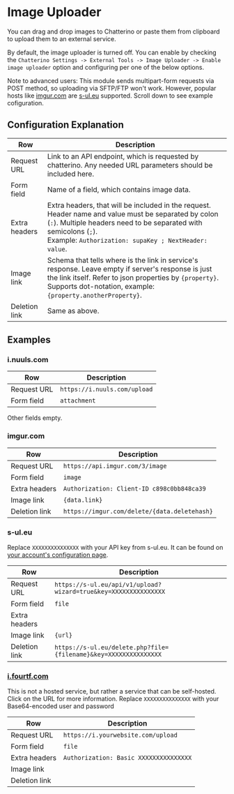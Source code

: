 # Image Uploader
You can drag and drop images to Chatterino or paste them from clipboard to upload them to an external service.

By default, the image uploader is turned off. You can enable by checking the `Chatterino Settings -> External Tools -> Image Uploader -> Enable image uploader` option and configuring per one of the below options.

Note to advanced users: This module sends multipart-form requests via POST method, so uploading via SFTP/FTP won't work.
However, popular hosts like [imgur.com](https://imgur.com) are [s-ul.eu](https://s-ul.eu) supported. Scroll down to see example cofiguration.

## Configuration Explanation
|Row|Description|
|-|-|
|Request URL|Link to an API endpoint, which is requested by chatterino. Any needed URL parameters should be included here.|
|Form field|Name of a field, which contains image data.|
|Extra headers|Extra headers, that will be included in the request. Header name and value must be separated by colon (`:`). Multiple headers need to be separated with semicolons (`;`).<br>Example: `Authorization: supaKey ; NextHeader: value`.|
|Image link|Schema that tells where is the link in service's response. Leave empty if server's response is just the link itself. Refer to json properties by `{property}`. Supports dot-notation, example: `{property.anotherProperty}`.|
|Deletion link|Same as above.|

## Examples
### i.nuuls.com

|Row|Description|
|-|-|
|Request URL|`https://i.nuuls.com/upload`|
|Form field|`attachment`|

Other fields empty.

### imgur.com
|Row|Description|
|-|-|
|Request URL|`https://api.imgur.com/3/image`|
|Form field|`image`|
|Extra headers|`Authorization: Client-ID c898c0bb848ca39`|
|Image link|`{data.link}`|
|Deletion link|`https://imgur.com/delete/{data.deletehash}`|

### s-ul.eu
Replace `XXXXXXXXXXXXXXX` with your API key from s-ul.eu. It can be found on [your account's configuration page](https://s-ul.eu/account/configurations).

|Row|Description|
|-|-|
|Request URL|`https://s-ul.eu/api/v1/upload?wizard=true&key=XXXXXXXXXXXXXXX`|
|Form field|`file`|
|Extra headers||
|Image link|`{url}`|
|Deletion link|`https://s-ul.eu/delete.php?file={filename}&key=XXXXXXXXXXXXXXX`|

### [i.fourtf.com](https://github.com/fourtf/i)
This is not a hosted service, but rather a service that can be self-hosted. Click on the URL for more information.
Replace `XXXXXXXXXXXXXXX` with your Base64-encoded user and password

|Row|Description|
|-|-|
|Request URL|`https://i.yourwebsite.com/upload`|
|Form field|`file`|
|Extra headers|`Authorization: Basic XXXXXXXXXXXXXXX`|
|Image link||
|Deletion link||